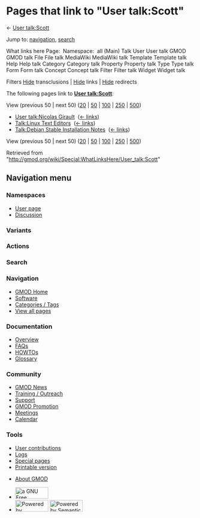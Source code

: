 <div id="mw-page-base" class="noprint">

</div>

<div id="mw-head-base" class="noprint">

</div>

<div id="content" class="mw-body" role="main">

<span id="top"></span>

<div id="mw-js-message" style="display:none;">

</div>



# <span dir="auto">Pages that link to "User talk:Scott"</span>

<div id="bodyContent">

<div id="contentSub">

← [User talk:Scott](/wiki/User_talk:Scott "User talk:Scott")

</div>

<div id="jump-to-nav" class="mw-jump">

Jump to: [navigation](#mw-navigation), [search](#p-search)

</div>

<div id="mw-content-text">

What links here Page:  Namespace:  all (Main) Talk User User talk GMOD
GMOD talk File File talk MediaWiki MediaWiki talk Template Template talk
Help Help talk Category Category talk Property Property talk Type Type
talk Form Form talk Concept Concept talk Filter Filter talk Widget
Widget talk

Filters
[Hide](/mediawiki/index.php?title=Special:WhatLinksHere/User_talk:Scott&hidetrans=1 "Special:WhatLinksHere/User talk:Scott")
transclusions \|
[Hide](/mediawiki/index.php?title=Special:WhatLinksHere/User_talk:Scott&hidelinks=1 "Special:WhatLinksHere/User talk:Scott")
links \|
[Hide](/mediawiki/index.php?title=Special:WhatLinksHere/User_talk:Scott&hideredirs=1 "Special:WhatLinksHere/User talk:Scott")
redirects

The following pages link to **[User
talk:Scott](/wiki/User_talk:Scott "User talk:Scott")**:

View (previous 50 \| next 50)
([20](/mediawiki/index.php?title=Special:WhatLinksHere/User_talk:Scott&limit=20 "Special:WhatLinksHere/User talk:Scott")
\|
[50](/mediawiki/index.php?title=Special:WhatLinksHere/User_talk:Scott&limit=50 "Special:WhatLinksHere/User talk:Scott")
\|
[100](/mediawiki/index.php?title=Special:WhatLinksHere/User_talk:Scott&limit=100 "Special:WhatLinksHere/User talk:Scott")
\|
[250](/mediawiki/index.php?title=Special:WhatLinksHere/User_talk:Scott&limit=250 "Special:WhatLinksHere/User talk:Scott")
\|
[500](/mediawiki/index.php?title=Special:WhatLinksHere/User_talk:Scott&limit=500 "Special:WhatLinksHere/User talk:Scott"))

- [User talk:Nicolas
  Girault](/wiki/User_talk:Nicolas_Girault "User talk:Nicolas Girault") ‎
  <span class="mw-whatlinkshere-tools">([←
  links](/mediawiki/index.php?title=Special:WhatLinksHere&target=User+talk%3ANicolas+Girault "Special:WhatLinksHere"))</span>
- [Talk:Linux Text
  Editors](/wiki/Talk:Linux_Text_Editors "Talk:Linux Text Editors") ‎
  <span class="mw-whatlinkshere-tools">([←
  links](/mediawiki/index.php?title=Special:WhatLinksHere&target=Talk%3ALinux+Text+Editors "Special:WhatLinksHere"))</span>
- [Talk:Debian Stable Installation
  Notes](/wiki/Talk:Debian_Stable_Installation_Notes "Talk:Debian Stable Installation Notes")
  ‎ <span class="mw-whatlinkshere-tools">([←
  links](/mediawiki/index.php?title=Special:WhatLinksHere&target=Talk%3ADebian+Stable+Installation+Notes "Special:WhatLinksHere"))</span>

View (previous 50 \| next 50)
([20](/mediawiki/index.php?title=Special:WhatLinksHere/User_talk:Scott&limit=20 "Special:WhatLinksHere/User talk:Scott")
\|
[50](/mediawiki/index.php?title=Special:WhatLinksHere/User_talk:Scott&limit=50 "Special:WhatLinksHere/User talk:Scott")
\|
[100](/mediawiki/index.php?title=Special:WhatLinksHere/User_talk:Scott&limit=100 "Special:WhatLinksHere/User talk:Scott")
\|
[250](/mediawiki/index.php?title=Special:WhatLinksHere/User_talk:Scott&limit=250 "Special:WhatLinksHere/User talk:Scott")
\|
[500](/mediawiki/index.php?title=Special:WhatLinksHere/User_talk:Scott&limit=500 "Special:WhatLinksHere/User talk:Scott"))

</div>

<div class="printfooter">

Retrieved from
"<http://gmod.org/wiki/Special:WhatLinksHere/User_talk:Scott>"

</div>

<div id="catlinks" class="catlinks catlinks-allhidden">

</div>

<div class="visualClear">

</div>

</div>

</div>

<div id="mw-navigation">

## Navigation menu

<div id="mw-head">



<div id="left-navigation">

<div id="p-namespaces" class="vectorTabs" role="navigation"
aria-labelledby="p-namespaces-label">

### Namespaces

- <span id="ca-nstab-user"><a href="/wiki/User:Scott" accesskey="c"
  title="View the user page [c]">User page</a></span>
- <span id="ca-talk"><a href="/wiki/User_talk:Scott" accesskey="t"
  title="Discussion about the content page [t]">Discussion</a></span>

</div>

<div id="p-variants" class="vectorMenu emptyPortlet" role="navigation"
aria-labelledby="p-variants-label">

### 

### Variants[](#)

<div class="menu">

</div>

</div>

</div>

<div id="right-navigation">



<div id="p-cactions" class="vectorMenu emptyPortlet" role="navigation"
aria-labelledby="p-cactions-label">

### Actions[](#)

<div class="menu">

</div>

</div>

<div id="p-search" role="search">

### Search

<div id="simpleSearch">

</div>

</div>

</div>

</div>

<div id="mw-panel">

<div id="p-logo" role="banner">

<a href="/wiki/Main_Page"
style="background-image: url(http://gmod.org/images/GMOD-cogs.png);"
title="Visit the main page"></a>

</div>

<div id="p-Navigation" class="portal" role="navigation"
aria-labelledby="p-Navigation-label">

### Navigation

<div class="body">

- <span id="n-GMOD-Home">[GMOD Home](/wiki/Main_Page)</span>
- <span id="n-Software">[Software](/wiki/GMOD_Components)</span>
- <span id="n-Categories-.2F-Tags">[Categories /
  Tags](/wiki/Categories)</span>
- <span id="n-View-all-pages">[View all
  pages](/wiki/Special:AllPages)</span>

</div>

</div>

<div id="p-Documentation" class="portal" role="navigation"
aria-labelledby="p-Documentation-label">

### Documentation

<div class="body">

- <span id="n-Overview">[Overview](/wiki/Overview)</span>
- <span id="n-FAQs">[FAQs](/wiki/Category:FAQ)</span>
- <span id="n-HOWTOs">[HOWTOs](/wiki/Category:HOWTO)</span>
- <span id="n-Glossary">[Glossary](/wiki/Glossary)</span>

</div>

</div>

<div id="p-Community" class="portal" role="navigation"
aria-labelledby="p-Community-label">

### Community

<div class="body">

- <span id="n-GMOD-News">[GMOD News](/wiki/GMOD_News)</span>
- <span id="n-Training-.2F-Outreach">[Training /
  Outreach](/wiki/Training_and_Outreach)</span>
- <span id="n-Support">[Support](/wiki/Support)</span>
- <span id="n-GMOD-Promotion">[GMOD
  Promotion](/wiki/GMOD_Promotion)</span>
- <span id="n-Meetings">[Meetings](/wiki/Meetings)</span>
- <span id="n-Calendar">[Calendar](/wiki/Calendar)</span>

</div>

</div>

<div id="p-tb" class="portal" role="navigation"
aria-labelledby="p-tb-label">

### Tools

<div class="body">

- <span id="t-contributions">[User
  contributions](/wiki/Special:Contributions/Scott "A list of contributions of this user")</span>
- <span id="t-log">[Logs](/wiki/Special:Log/Scott)</span>
- <span id="t-specialpages"><a href="/wiki/Special:SpecialPages" accesskey="q"
  title="A list of all special pages [q]">Special pages</a></span>
- <span id="t-print"><a
  href="/mediawiki/index.php?title=Special:WhatLinksHere/User_talk:Scott&amp;printable=yes"
  rel="alternate" accesskey="p"
  title="Printable version of this page [p]">Printable version</a></span>

</div>

</div>

</div>

</div>

<div id="footer" role="contentinfo">

- <span id="footer-places-about">[About
  GMOD](/wiki/GMOD:About "GMOD:About")</span>

<!-- -->

- <span id="footer-copyrightico">[<img src="http://www.gnu.org/graphics/gfdl-logo-small.png" width="88"
  height="31" alt="a GNU Free Documentation License" />](http://www.gnu.org/licenses/fdl-1.3.html)</span>
- <span id="footer-poweredbyico">[<img src="/mediawiki/skins/common/images/poweredby_mediawiki_88x31.png"
  width="88" height="31" alt="Powered by MediaWiki" />](//www.mediawiki.org/)
  [<img
  src="/mediawiki/extensions/SemanticMediaWiki/includes/../resources/images/smw_button.png"
  width="88" height="31" alt="Powered by Semantic MediaWiki" />](https://www.semantic-mediawiki.org/wiki/Semantic_MediaWiki)</span>

<div style="clear:both">

</div>

</div>
